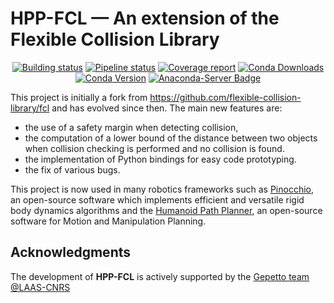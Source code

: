 HPP-FCL — An extension of the Flexible Collision Library
=======

<p align="center">
  <a href="https://travis-ci.org/humanoid-path-planner/hpp-fcl"><img src="https://travis-ci.org/humanoid-path-planner/hpp-fcl.svg?branch=master" alt="Building status"/></a>
  <a href="https://gepgitlab.laas.fr/humanoid-path-planner/hpp-fcl/commits/master/"><img src="https://gepgitlab.laas.fr/humanoid-path-planner/hpp-fcl/badges/master/pipeline.svg" alt="Pipeline status"/></a>
  <a href="http://projects.laas.fr/gepetto/doc/humanoid-path-planner/hpp-fcl/master/coverage/"><img src="https://gepgitlab.laas.fr/humanoid-path-planner/hpp-fcl/badges/master/coverage.svg?job=doc-coverage" alt="Coverage report"/></a>
  <a href="https://anaconda.org/conda-forge/hpp-fcl"><img src="https://img.shields.io/conda/dn/conda-forge/hpp-fcl.svg" alt="Conda Downloads"/></a>
  <a href="https://anaconda.org/conda-forge/hpp-fcl"><img src="https://img.shields.io/conda/vn/conda-forge/hpp-fcl.svg" alt="Conda Version"/></a>
  <a href="https://conda.anaconda.org/conda-forge"><img src="https://anaconda.org/conda-forge/hpp-fcl/badges/installer/conda.svg" alt="Anaconda-Server Badge"/></a>
</p>

This project is initially a fork from https://github.com/flexible-collision-library/fcl and has evolved since then.
The main new features are:
- the use of a safety margin when detecting collision,
- the computation of a lower bound of the distance between two objects when collision checking is performed and no collision is found.
- the implementation of Python bindings for easy code prototyping.
- the fix of various bugs.

This project is now used in many robotics frameworks such as [Pinocchio](https://github.com/stack-of-tasks/pinocchio), an open-source software which implements efficient and versatile rigid body dynamics algorithms and the [Humanoid Path Planner](https://humanoid-path-planner.github.io/hpp-doc), an open-source software for Motion and Manipulation Planning.

## Acknowledgments

The development of **HPP-FCL** is actively supported by the [Gepetto team](http://projects.laas.fr/gepetto/) [@LAAS-CNRS](http://www.laas.fr)
